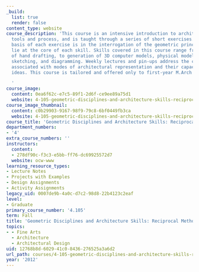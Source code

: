 ```yaml
---
_build:
  list: true
  render: false
content_type: website
course_description: 'This course is an intensive introduction to architectural design
  tools and process, and is taught through a series of short exercises. The conceptual
  basis of each exercise is in the interrogation of the geometric principles that
  lie at the core of each skill. Skills covered in this course range from techniques
  of hand drafting, to generation of 3D computer models, physical model-building,
  sketching, and diagramming. Weekly lectures and pin-ups address the conventions
  associated with modes of architectural representation and their capacity to convey
  ideas. This course is tailored and offered only to first-year M.Arch students.

  '
course_image:
  content: 0ea6f62c-e7c5-89f1-2d6f-ce9ee89a75d1
  website: 4-105-geometric-disciplines-and-architecture-skills-reciprocal-methodologies-fall-2012
course_image_thumbnail:
  content: c0b29903-9167-98f9-79c8-6bf0449fb3ca
  website: 4-105-geometric-disciplines-and-architecture-skills-reciprocal-methodologies-fall-2012
course_title: 'Geometric Disciplines and Architecture Skills: Reciprocal Methodologies'
department_numbers:
- '4'
extra_course_numbers: ''
instructors:
  content:
  - 278df90c-f3c3-e5bb-ff76-dc69925572d7
  website: ocw-www
learning_resource_types:
- Lecture Notes
- Projects with Examples
- Design Assignments
- Activity Assignments
legacy_uid: 0007de9b-4a0c-d7c2-98d8-22b4123c2eaf
level:
- Graduate
primary_course_number: '4.105'
term: Fall
title: 'Geometric Disciplines and Architecture Skills: Reciprocal Methodologies'
topics:
- - Fine Arts
  - Architecture
  - Architectural Design
uid: 12768b8d-6029-41c0-8436-276525a3a6d2
url_path: courses/4-105-geometric-disciplines-and-architecture-skills-reciprocal-methodologies-fall-2012
year: '2012'
---
```

